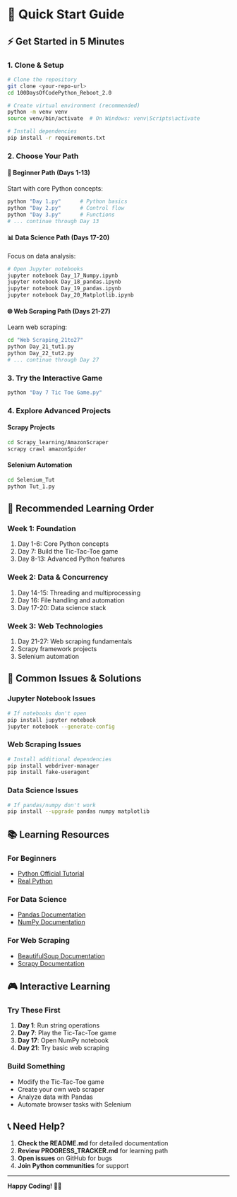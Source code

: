 # 🚀 Quick Start Guide

## ⚡ Get Started in 5 Minutes

### 1. **Clone & Setup**
```bash
# Clone the repository
git clone <your-repo-url>
cd 100DaysOfCodePython_Reboot_2.0

# Create virtual environment (recommended)
python -m venv venv
source venv/bin/activate  # On Windows: venv\Scripts\activate

# Install dependencies
pip install -r requirements.txt
```

### 2. **Choose Your Path**

#### 🐍 **Beginner Path** (Days 1-13)
Start with core Python concepts:
```bash
python "Day 1.py"      # Python basics
python "Day 2.py"      # Control flow
python "Day 3.py"      # Functions
# ... continue through Day 13
```

#### 📊 **Data Science Path** (Days 17-20)
Focus on data analysis:
```bash
# Open Jupyter notebooks
jupyter notebook Day_17_Numpy.ipynb
jupyter notebook Day_18_pandas.ipynb
jupyter notebook Day_19_pandas.ipynb
jupyter notebook Day_20_Matplotlib.ipynb
```

#### 🌐 **Web Scraping Path** (Days 21-27)
Learn web scraping:
```bash
cd "Web Scraping_21to27"
python Day_21_tut1.py
python Day_22_tut2.py
# ... continue through Day 27
```

### 3. **Try the Interactive Game**
```bash
python "Day 7 Tic Toe Game.py"
```

### 4. **Explore Advanced Projects**

#### Scrapy Projects
```bash
cd Scrapy_learning/AmazonScraper
scrapy crawl amazonSpider
```

#### Selenium Automation
```bash
cd Selenium_Tut
python Tut_1.py
```

## 🎯 **Recommended Learning Order**

### **Week 1: Foundation**
1. Day 1-6: Core Python concepts
2. Day 7: Build the Tic-Tac-Toe game
3. Day 8-13: Advanced Python features

### **Week 2: Data & Concurrency**
1. Day 14-15: Threading and multiprocessing
2. Day 16: File handling and automation
3. Day 17-20: Data science stack

### **Week 3: Web Technologies**
1. Day 21-27: Web scraping fundamentals
2. Scrapy framework projects
3. Selenium automation

## 🔧 **Common Issues & Solutions**

### **Jupyter Notebook Issues**
```bash
# If notebooks don't open
pip install jupyter notebook
jupyter notebook --generate-config
```

### **Web Scraping Issues**
```bash
# Install additional dependencies
pip install webdriver-manager
pip install fake-useragent
```

### **Data Science Issues**
```bash
# If pandas/numpy don't work
pip install --upgrade pandas numpy matplotlib
```

## 📚 **Learning Resources**

### **For Beginners**
- [Python Official Tutorial](https://docs.python.org/3/tutorial/)
- [Real Python](https://realpython.com/)

### **For Data Science**
- [Pandas Documentation](https://pandas.pydata.org/docs/)
- [NumPy Documentation](https://numpy.org/doc/)

### **For Web Scraping**
- [BeautifulSoup Documentation](https://www.crummy.com/software/BeautifulSoup/)
- [Scrapy Documentation](https://docs.scrapy.org/)

## 🎮 **Interactive Learning**

### **Try These First**
1. **Day 1**: Run string operations
2. **Day 7**: Play the Tic-Tac-Toe game
3. **Day 17**: Open NumPy notebook
4. **Day 21**: Try basic web scraping

### **Build Something**
- Modify the Tic-Tac-Toe game
- Create your own web scraper
- Analyze data with Pandas
- Automate browser tasks with Selenium

## 📞 **Need Help?**

1. **Check the README.md** for detailed documentation
2. **Review PROGRESS_TRACKER.md** for learning path
3. **Open issues** on GitHub for bugs
4. **Join Python communities** for support

---

**Happy Coding! 🐍✨** 